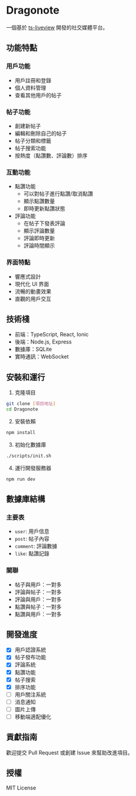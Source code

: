 # Dragonote

一個基於 [ts-liveview](https://github.com/beenotung/ts-liveview/blob/v5-auth-ionic-template/README.md) 開發的社交媒體平台。

## 功能特點

### 用戶功能

- 用戶註冊和登錄
- 個人資料管理
- 查看其他用戶的帖子

### 帖子功能

- 創建新帖子
- 編輯和刪除自己的帖子
- 帖子分類和標籤
- 帖子搜索功能
- 按熱度（點讚數、評論數）排序

### 互動功能

- 點讚功能
  - 可以對帖子進行點讚/取消點讚
  - 顯示點讚數量
  - 即時更新點讚狀態
- 評論功能
  - 在帖子下發表評論
  - 顯示評論數量
  - 評論即時更新
  - 評論時間顯示

### 界面特點

- 響應式設計
- 現代化 UI 界面
- 流暢的動畫效果
- 直觀的用戶交互

## 技術棧

- 前端：TypeScript, React, Ionic
- 後端：Node.js, Express
- 數據庫：SQLite
- 實時通訊：WebSocket

## 安裝和運行

1. 克隆項目

```bash
git clone [項目地址]
cd Dragonote
```

2. 安裝依賴

```bash
npm install
```

3. 初始化數據庫

```bash
./scripts/init.sh
```

4. 運行開發服務器

```bash
npm run dev
```

## 數據庫結構

### 主要表

- `user`: 用戶信息
- `post`: 帖子內容
- `comment`: 評論數據
- `like`: 點讚記錄

### 關聯

- 帖子與用戶：一對多
- 評論與帖子：一對多
- 評論與用戶：一對多
- 點讚與帖子：一對多
- 點讚與用戶：一對多

## 開發進度

- [x] 用戶認證系統
- [x] 帖子發布功能
- [x] 評論系統
- [x] 點讚功能
- [x] 帖子搜索
- [x] 排序功能
- [ ] 用戶關注系統
- [ ] 消息通知
- [ ] 圖片上傳
- [ ] 移動端適配優化

## 貢獻指南

歡迎提交 Pull Request 或創建 Issue 來幫助改進項目。

## 授權

MIT License
